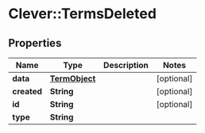 # Clever::TermsDeleted

## Properties
Name | Type | Description | Notes
------------ | ------------- | ------------- | -------------
**data** | [**TermObject**](TermObject.md) |  | [optional] 
**created** | **String** |  | [optional] 
**id** | **String** |  | [optional] 
**type** | **String** |  | 

